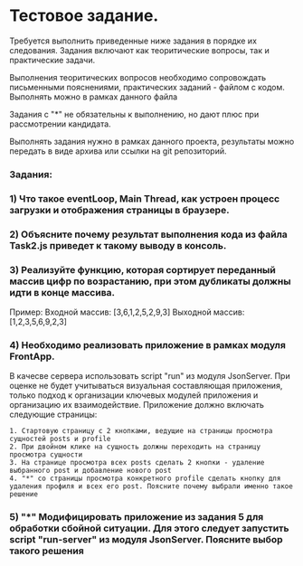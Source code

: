 # Тестовое задание.

Требуется выполнить приведенные ниже задания в порядке их следования.
Задания включают как теоритические вопросы, так и практические задачи.

Выполнения теоритических вопросов необходимо сопровождать письменными пояснениями,
практических заданий - файлом с кодом. Выполнять можно в рамках данного файла

Задания с "*" не обязательны к выполнению, но дают плюс при рассмотрении кандидата.

Выполнять задания нужно в рамках данного проекта, результаты можно передать в виде архива
или ссылки на git репозиторий.

### Задания:

### 1) Что такое eventLoop, Main Thread, как устроен процесс загрузки и отображения страницы в браузере.

### 2) Объясните почему результат выполнения кода из файла Task2.js приведет к такому выводу в консоль.

### 3) Реализуйте функцию, которая сортирует переданный массив цифр по возрастанию, при этом дубликаты должны идти в конце массива.

Пример:
    Входной массив:  [3,6,1,2,5,2,9,3]
    Выходной массив: [1,2,3,5,6,9,2,3]

### 4) Необходимо реализовать приложение в рамках модуля FrontApp.
В качесве сервера использовать script "run" из модуля JsonServer.
При оценке не будет учитываться визуальная составляющая приложения, 
только подход к организации ключевых модулей приложения и организацию их взаимодействие.
Приложение должно включать следующие страницы:
    
    1. Стартовую страницу с 2 кнопками, ведущие на страницы просмотра сущностей posts и profile
    2. При двойном клике на сущность должны переходить на страницу просмотра сущности
    3. На странице просмотра всех posts сделать 2 кнопки - удаление выбранного post и добавление нового post
    4. "*" со страницы просмотра конкретного profile сделать кнопку для удаления профиля и всех его post. Поясните почему выбрали именно такое решение 

### 5) "*" Модифицировать приложение из задания 5 для обработки сбойной ситуации. Для этого следует запустить script "run-server" из модуля JsonServer. Поясните выбор такого решения